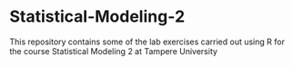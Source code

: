 # Statistical-Modeling-2
This repository contains some of the lab exercises carried out using R for the course Statistical Modeling 2 at Tampere University
